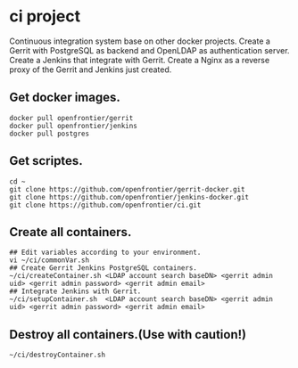 # ci project
Continuous integration system base on other docker projects.
Create a Gerrit with PostgreSQL as backend and OpenLDAP as authentication server.
Create a Jenkins that integrate with Gerrit.
Create a Nginx as a reverse proxy of the Gerrit and Jenkins just created.

## Get docker images.
    docker pull openfrontier/gerrit
    docker pull openfrontier/jenkins
    docker pull postgres

## Get scriptes.
    cd ~
    git clone https://github.com/openfrontier/gerrit-docker.git
    git clone https://github.com/openfrontier/jenkins-docker.git
    git clone https://github.com/openfrontier/ci.git

## Create all containers.
    ## Edit variables according to your environment.
    vi ~/ci/commonVar.sh
    ## Create Gerrit Jenkins PostgreSQL containers.
    ~/ci/createContainer.sh <LDAP account search baseDN> <gerrit admin uid> <gerrit admin password> <gerrit admin email>
    ## Integrate Jenkins with Gerrit.
    ~/ci/setupContainer.sh  <LDAP account search baseDN> <gerrit admin uid> <gerrit admin password> <gerrit admin email>

## Destroy all containers.(Use with caution!) 
    ~/ci/destroyContainer.sh

